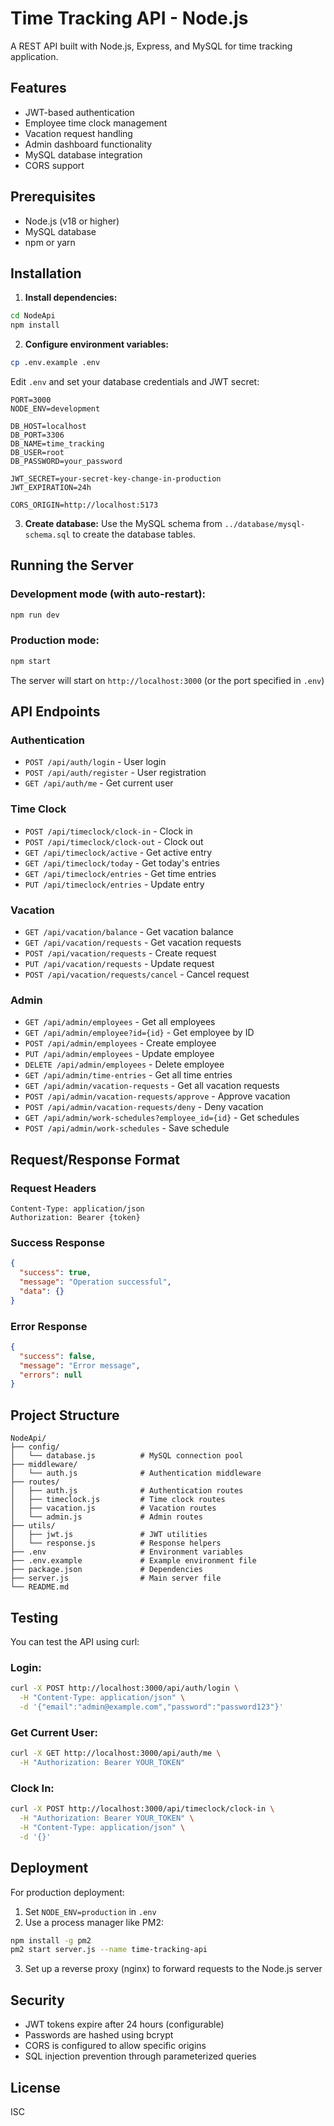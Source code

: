 # Time Tracking API - Node.js

A REST API built with Node.js, Express, and MySQL for time tracking application.

## Features

- JWT-based authentication
- Employee time clock management
- Vacation request handling
- Admin dashboard functionality
- MySQL database integration
- CORS support

## Prerequisites

- Node.js (v18 or higher)
- MySQL database
- npm or yarn

## Installation

1. **Install dependencies:**
```bash
cd NodeApi
npm install
```

2. **Configure environment variables:**
```bash
cp .env.example .env
```

Edit `.env` and set your database credentials and JWT secret:
```env
PORT=3000
NODE_ENV=development

DB_HOST=localhost
DB_PORT=3306
DB_NAME=time_tracking
DB_USER=root
DB_PASSWORD=your_password

JWT_SECRET=your-secret-key-change-in-production
JWT_EXPIRATION=24h

CORS_ORIGIN=http://localhost:5173
```

3. **Create database:**
Use the MySQL schema from `../database/mysql-schema.sql` to create the database tables.

## Running the Server

### Development mode (with auto-restart):
```bash
npm run dev
```

### Production mode:
```bash
npm start
```

The server will start on `http://localhost:3000` (or the port specified in `.env`)

## API Endpoints

### Authentication
- `POST /api/auth/login` - User login
- `POST /api/auth/register` - User registration
- `GET /api/auth/me` - Get current user

### Time Clock
- `POST /api/timeclock/clock-in` - Clock in
- `POST /api/timeclock/clock-out` - Clock out
- `GET /api/timeclock/active` - Get active entry
- `GET /api/timeclock/today` - Get today's entries
- `GET /api/timeclock/entries` - Get time entries
- `PUT /api/timeclock/entries` - Update entry

### Vacation
- `GET /api/vacation/balance` - Get vacation balance
- `GET /api/vacation/requests` - Get vacation requests
- `POST /api/vacation/requests` - Create request
- `PUT /api/vacation/requests` - Update request
- `POST /api/vacation/requests/cancel` - Cancel request

### Admin
- `GET /api/admin/employees` - Get all employees
- `GET /api/admin/employee?id={id}` - Get employee by ID
- `POST /api/admin/employees` - Create employee
- `PUT /api/admin/employees` - Update employee
- `DELETE /api/admin/employees` - Delete employee
- `GET /api/admin/time-entries` - Get all time entries
- `GET /api/admin/vacation-requests` - Get all vacation requests
- `POST /api/admin/vacation-requests/approve` - Approve vacation
- `POST /api/admin/vacation-requests/deny` - Deny vacation
- `GET /api/admin/work-schedules?employee_id={id}` - Get schedules
- `POST /api/admin/work-schedules` - Save schedule

## Request/Response Format

### Request Headers
```
Content-Type: application/json
Authorization: Bearer {token}
```

### Success Response
```json
{
  "success": true,
  "message": "Operation successful",
  "data": {}
}
```

### Error Response
```json
{
  "success": false,
  "message": "Error message",
  "errors": null
}
```

## Project Structure

```
NodeApi/
├── config/
│   └── database.js          # MySQL connection pool
├── middleware/
│   └── auth.js              # Authentication middleware
├── routes/
│   ├── auth.js              # Authentication routes
│   ├── timeclock.js         # Time clock routes
│   ├── vacation.js          # Vacation routes
│   └── admin.js             # Admin routes
├── utils/
│   ├── jwt.js               # JWT utilities
│   └── response.js          # Response helpers
├── .env                     # Environment variables
├── .env.example             # Example environment file
├── package.json             # Dependencies
├── server.js                # Main server file
└── README.md
```

## Testing

You can test the API using curl:

### Login:
```bash
curl -X POST http://localhost:3000/api/auth/login \
  -H "Content-Type: application/json" \
  -d '{"email":"admin@example.com","password":"password123"}'
```

### Get Current User:
```bash
curl -X GET http://localhost:3000/api/auth/me \
  -H "Authorization: Bearer YOUR_TOKEN"
```

### Clock In:
```bash
curl -X POST http://localhost:3000/api/timeclock/clock-in \
  -H "Authorization: Bearer YOUR_TOKEN" \
  -H "Content-Type: application/json" \
  -d '{}'
```

## Deployment

For production deployment:

1. Set `NODE_ENV=production` in `.env`
2. Use a process manager like PM2:
```bash
npm install -g pm2
pm2 start server.js --name time-tracking-api
```

3. Set up a reverse proxy (nginx) to forward requests to the Node.js server

## Security

- JWT tokens expire after 24 hours (configurable)
- Passwords are hashed using bcrypt
- CORS is configured to allow specific origins
- SQL injection prevention through parameterized queries

## License

ISC
